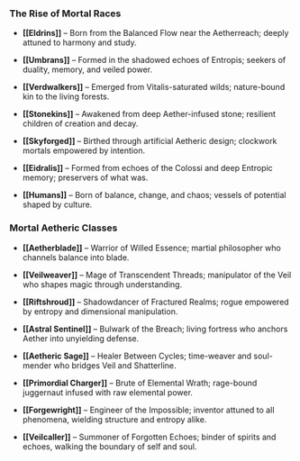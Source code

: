 ### **The Rise of Mortal Races**

- **[[Eldrins]]** – Born from the Balanced Flow near the Aetherreach; deeply attuned to harmony and study.
    
- **[[Umbrans]]** – Formed in the shadowed echoes of Entropis; seekers of duality, memory, and veiled power.
    
- **[[Verdwalkers]]** – Emerged from Vitalis-saturated wilds; nature-bound kin to the living forests.
    
- **[[Stonekins]]** – Awakened from deep Aether-infused stone; resilient children of creation and decay.
    
- **[[Skyforged]]** – Birthed through artificial Aetheric design; clockwork mortals empowered by intention.
    
- **[[Eidralis]]** – Formed from echoes of the Colossi and deep Entropic memory; preservers of what was.
    
- **[[Humans]]** – Born of balance, change, and chaos; vessels of potential shaped by culture.

### **Mortal Aetheric Classes**

- **[[Aetherblade]]** – Warrior of Willed Essence; martial philosopher who channels balance into blade.
    
- **[[Veilweaver]]** – Mage of Transcendent Threads; manipulator of the Veil who shapes magic through understanding.
    
- **[[Riftshroud]]** – Shadowdancer of Fractured Realms; rogue empowered by entropy and dimensional manipulation.
    
- **[[Astral Sentinel]]** – Bulwark of the Breach; living fortress who anchors Aether into unyielding defense.
    
- **[[Aetheric Sage]]** – Healer Between Cycles; time-weaver and soul-mender who bridges Veil and Shatterline.
    
- **[[Primordial Charger]]** – Brute of Elemental Wrath; rage-bound juggernaut infused with raw elemental power.
    
- **[[Forgewright]]** – Engineer of the Impossible; inventor attuned to all phenomena, wielding structure and entropy alike.
    
- **[[Veilcaller]]** – Summoner of Forgotten Echoes; binder of spirits and echoes, walking the boundary of self and soul.